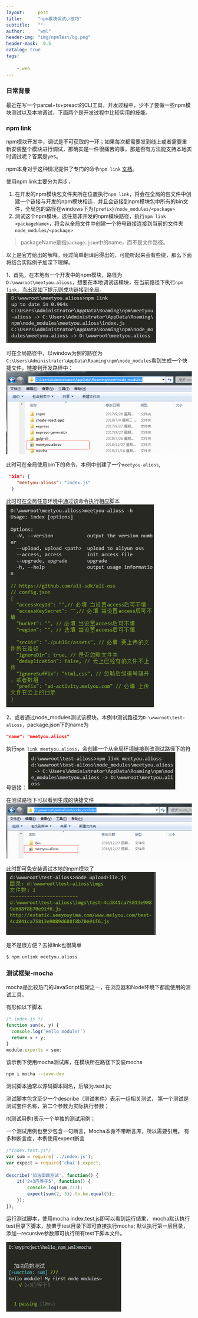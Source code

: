 ```yaml
---
layout:     post
title:      "npm模块调试小技巧"
subtitle:   ""
author:     "wml"
header-img: "img/npmTest/bg.png"
header-mask:  0.5
catalog: true
tags:

    - web
---
```


### 日常背景

最近在写一个parcel+ts+preact的CLI工具，开发过程中，少不了要做一些npm模块测试以及本地调试，下面两个是开发过程中比较实用的技能。

### npm link

npm模块开发中，调试是不可获取的一环；如果每次都需要发到线上或者需要重新安装整个模块进行调试，那确实是一件很痛苦的事，那是否有方法能支持本地实时调试呢？答案是yes。

npm本身对于这种情况提供了专门的命令`npm link` [文档](https://docs.npmjs.com/cli/link)。

使用npm link主要分为两步，

1. 在开发的npm模块包文件夹所在位置执行`npm link`，将会在全局的包文件中创建一个链接与开发的npm模块相连，并且会链接到npm模块包中所有的bin文件，全局包的路径在windows下为`{prefix}/node_modules/<package>`
2. 测试这个npm模块，选任意非开发的npm模块路径，执行`npm link <packageName>`，将会从全局文件中创建一个符号链接连接到当前的文件夹`node_modules/<package>`

> packageName是指`package.json`中的name，而不是文件路径。

以上是官方给出的解释，经过简单翻译后得出的，可能听起来会有些绕，那么下面将结合实际例子加深下理解。

1、首先，在本地有一个开发中的npm模块，路径为`D:\wwwroot\meetyou.alioss`，想要在本地调试该模块，在当前路径下执行`npm link`，当出现如下提示则成功链接到全局。
![link](/img/npmTest/1.png)

可在全局路径中，以window为例的路径为`C:\Users\Administrator\AppData\Roaming\npm\node_modules`看到生成一个快捷文件，链接到开发路径中：
![link](/img/npmTest/2.png)

此时可在全局使用bin下的命令，本例中创建了一个`meetyou-alioss`,

```json
 "bin": {
    "meetyou-alioss": "index.js"
  }
```

此时可在全局任意环境中通过该命令执行相应脚本
![link](/img/npmTest/3.png)

2、或者通过node_modules测试该模块，本例中测试路径为`D:\wwwroot\test-alioss`，package.json下的name为

```json
"name": "meetyou.alioss"
```

执行`npm link meetyou.alioss`，会创建一个从全局环境链接到改测试路径下的符号链接：
![link](/img/npmTest/4.png)

在测试路径下可以看到生成的快捷文件
![link](/img/npmTest/5.png)

此时即可免安装调试本地的npm模块了
![link](/img/npmTest/6.png)

是不是很方便？去掉link也很简单

```bash
$ npm unlink meetyou.alioss
```

### 测试框架-mocha

mocha是比较热门的JavaScript框架之一，在浏览器和Node环境下都能使用的测试工具。

有形如以下脚本

```js
/* index.js */
function sun(x, y) {
  console.log(`Hello module!`)
  return x + y;
}
module.exports = sum;
```

该示例下使用mocha测试库，在模块所在路径下安装mocha

```bash
npm i mocha --save-dev
```

测试脚本通常以源码脚本同名，后缀为.test.js;

测试脚本包含至少一个describe（测试套件）表示一组相关测试，
第一个测试是测试套件名称，第二个参数为实际执行参数；

it(测试用例)表示一个单独的测试用例；

一个测试用例也至少包含一句断言，Mocha本身不带断言库，所以需要引用。
有多种断言库，本例使用expect断言

```js
/*index.test.js*/
var sum = require('../index.js');
var expect = require('chai').expect;

describe('加法函数测试', function() {
    it('2+3应等于5', function() {
        console.log(sum,777);
        expect(sum(2, 3)).to.be.equal(5);
    });
});
```

运行测试脚本，使用mocha index.test.js即可以看到运行结果，
mocha默认执行test目录下脚本，放置于test目录下即可直接执行mocha;
默认执行第一层目录，添加--recursive参数即可执行所有test下脚本文件。

![link](/img/npmTest/7.png)
